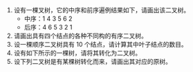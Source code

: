 1. 设有一棵叉树，它的中序和前序遍例结果如下，请画出该二叉树。
    * 中序：1 4 3 5 6 2
    * 后序：4 6 5 3 2 1
2. 请画出具有四个结点的各种不同构的有序二叉树。
3. 设一棵顺序二叉树具有 10 个结点，请计算其中叶子结点的数目。
4. 设有如下所示的一棵树，请将其转化为二叉树。
5. 设下列二叉树是有某棵树转化而来，请画出其对应的原树。